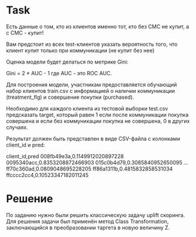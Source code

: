 # Task
Есть данные о том, кто из клиентов именно тот, кто без СМС не купит, а с СМС - купит!

Вам предстоит из всех test-клиентов указать вероятность того, что клиент купит только при коммуникации (не купит без нее)


Оценка модели будет делаться по метрике Gini:

Gini = 2 * AUC - 1 где AUC - это ROC AUC.

Для построения модели, участникам предоставляется обучающий набор клиентов train.csv с информацией о наличии коммуникации (treatment_flg) и совершение покупки (purchased).

Необходимо для каждого клиента из тестовой выборки test.csv предсказать target, который равен 1 если после коммуникации покупка совершена и если без коммуникации покупка не совершена, 0 в других случаях.

Результат должен быть представлен в виде CSV-файла с колонками client_id и pred:

client_id,pred
008fb49e3a,0.1149912020897228
0095340acc,0.8353208872466903
015c0b4d79,0.3085840952650095
...
ff70c360ad,0.0809048695228205
ff86a1311b,0.4815832858531034
ffcccc2cc4,0.10523347182011245


# Решение
По заданию нужно были решить классическую задачу uplift скоринга. Для решения задачи был применён метод Class Transformation, заключающийся в преобразовании таргета в новую величину Z.
